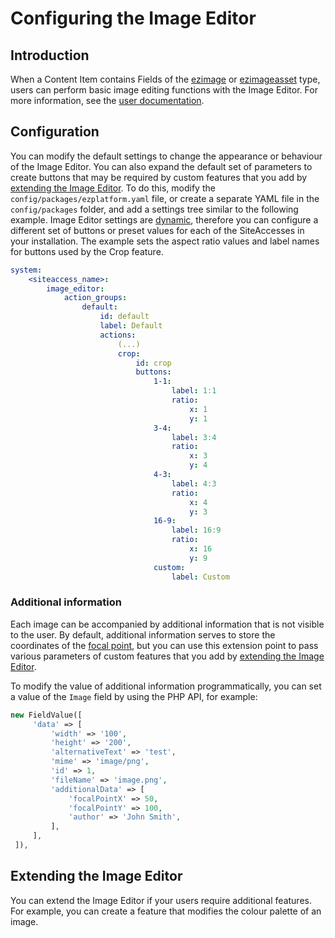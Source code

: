 # Configuring the Image Editor

## Introduction

When a Content Item contains Fields of the [ezimage](../api/field_type_reference.md#image-field-type) or [ezimageasset](../api/field_type_reference.md#imageasset-field-type) type, users can perform basic image editing functions with the Image Editor.
For more information, see the [user documentation](https://doc.ibexa.co/projects/userguide/en/master/editing_images/).

## Configuration

You can modify the default settings to change the appearance or behaviour of the Image Editor.
You can also expand the default set of parameters to create buttons that may be required by custom features that you add by [extending the Image Editor](#extending-the-image-editor).
To do this, modify the `config/packages/ezplatform.yaml` file, or create a separate YAML file in the `config/packages` folder, and add a settings tree similar to the following example.
Image Editor settings are [dynamic](config_dynamic.md), therefore you can configure a different set of buttons or preset values for each of the SiteAccesses in your installation.
The example sets the aspect ratio values and label names for buttons used by the Crop feature.


``` yaml
system:
    <siteaccess_name>:
        image_editor:
            action_groups:
                default:
                    id: default
                    label: Default
                    actions:
                        (...)
                        crop:
                            id: crop
                            buttons:
                                1-1:
                                    label: 1:1
                                    ratio:
                                        x: 1
                                        y: 1
                                3-4:
                                    label: 3:4
                                    ratio:
                                        x: 3
                                        y: 4
                                4-3:
                                    label: 4:3
                                    ratio:
                                        x: 4
                                        y: 3
                                16-9:
                                    label: 16:9
                                    ratio:
                                        x: 16
                                        y: 9
                                custom:
                                    label: Custom
```

### Additional information

Each image can be accompanied by additional information that is not visible to the user.
By default, additional information serves to store the coordinates of the [focal point](https://doc.ibexa.co/projects/userguide/en/master/editing_images/#focal-point), but you can use this extension point to pass various parameters of custom features that you add by [extending the Image Editor](#extending-the-image-editor).

To modify the value of additional information programmatically, you can set a value of the `Image` field by using the PHP API, for example:

``` php
new FieldValue([
     'data' => [
         'width' => '100',
         'height' => '200',
         'alternativeText' => 'test',
         'mime' => 'image/png',
         'id' => 1,
         'fileName' => 'image.png',
         'additionalData' => [
             'focalPointX' => 50,
             'focalPointY' => 100,
             'author' => 'John Smith',
         ],
     ],
 ]),
```
 
## Extending the Image Editor

You can extend the Image Editor if your users require additional features.
For example, you can create a feature that modifies the colour palette of an image.
